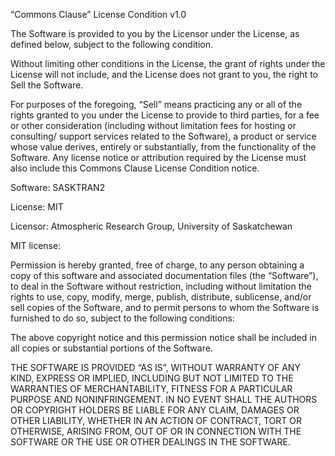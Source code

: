 “Commons Clause” License Condition v1.0

The Software is provided to you by the Licensor under the License, as defined 
below, subject to the following condition.

Without limiting other conditions in the License, the grant of rights under the 
License will not include, and the License does not grant to you, the right to 
Sell the Software.

For purposes of the foregoing, “Sell” means practicing any or all of the rights 
granted to you under the License to provide to third parties, for a fee or 
other consideration (including without limitation fees for hosting or 
consulting/ support services related to the Software), a product or service 
whose value derives, entirely or substantially, from the functionality of the 
Software. Any license notice or attribution required by the License must also 
include this Commons Clause License Condition notice.

Software: SASKTRAN2

License: MIT

Licensor: Atmospheric Research Group, University of Saskatchewan



MIT license:

Permission is hereby granted, free of charge, to any person obtaining a copy of 
this software and associated documentation files (the “Software”), to deal in 
the Software without restriction, including without limitation the rights to 
use, copy, modify, merge, publish, distribute, sublicense, and/or sell copies 
of the Software, and to permit persons to whom the Software is furnished to do 
so, subject to the following conditions:

The above copyright notice and this permission notice shall be included in all 
copies or substantial portions of the Software.

THE SOFTWARE IS PROVIDED “AS IS”, WITHOUT WARRANTY OF ANY KIND, EXPRESS OR 
IMPLIED, INCLUDING BUT NOT LIMITED TO THE WARRANTIES OF MERCHANTABILITY, 
FITNESS FOR A PARTICULAR PURPOSE AND NONINFRINGEMENT. IN NO EVENT SHALL THE 
AUTHORS OR COPYRIGHT HOLDERS BE LIABLE FOR ANY CLAIM, DAMAGES OR OTHER 
LIABILITY, WHETHER IN AN ACTION OF CONTRACT, TORT OR OTHERWISE, ARISING FROM, 
OUT OF OR IN CONNECTION WITH THE SOFTWARE OR THE USE OR OTHER DEALINGS IN THE 
SOFTWARE.
